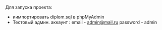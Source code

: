 Для запуска проекта:

- иимпортировать diplom.sql в phpMyAdmin
- Тестовый админ. аккаунт :
  email - admin@mail.ru
  password - admin
